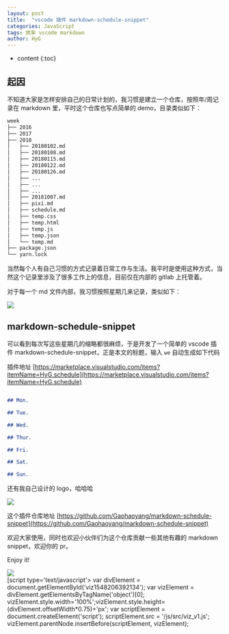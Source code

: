 ```yaml
---
layout: post
title:  "vscode 插件 markdown-schedule-snippet"
categories: JavaScript
tags: 效率 vscode markdown
author: HyG
---
```


* content
{:toc}

## 起因

<script type="text/javascript" src="/js/src/viz_v1.js"></script>
不知道大家是怎样安排自己的日常计划的，我习惯是建立一个仓库，按照年/周记录在 markdown 里，平时这个仓库也写点简单的 demo，目录类似如下：

``` bash
week
├── 2016
├── 2017
├── 2018
│   ├── 20180102.md
│   ├── 20180108.md
│   ├── 20180115.md
│   ├── 20180122.md
│   ├── 20180126.md
│   ├── ...
│   ├── ...
│   ├── ...
│   ├── 20181007.md
│   ├── pixi.md
│   ├── schedule.md
│   ├── temp.css
│   ├── temp.html
│   ├── temp.js
│   ├── temp.json
│   └── temp.md
├── package.json
└── yarn.lock
```





当然每个人有自己习惯的方式记录着日常工作与生活。我平时是使用这种方式，当然这个记录里涉及了很多工作上的信息，目前仅在内部的 gitlab 上托管着。

对于每一个 md 文件内部，我习惯按照星期几来记录，类似如下：

![](https://user-gold-cdn.xitu.io/2018/10/10/1665ccd109702abc?w=903&h=893&f=png&s=151884)

## markdown-schedule-snippet

可以看到每次写这些星期几的缩略都很麻烦，于是开发了一个简单的 vscode 插件 markdown-schedule-snippet，正是本文的标题，输入 `we` 自动生成如下代码

插件地址 [https://marketplace.visualstudio.com/items?itemName=HyG.schedule](https://marketplace.visualstudio.com/items?itemName=HyG.schedule)

``` markdown

## Mon.

## Tue.

## Wed.

## Thur.

## Fri.

## Sat.

## Sun.

```

还有我自己设计的 logo，哈哈哈


![](https://user-gold-cdn.xitu.io/2018/10/10/1665d564192bc6bb?w=256&h=256&f=png&s=51734)

这个插件仓库地址 [https://github.com/Gaohaoyang/markdown-schedule-snippet](https://github.com/Gaohaoyang/markdown-schedule-snippet)

欢迎大家使用，同时也欢迎小伙伴们为这个仓库贡献一些其他有趣的 markdown snippet，欢迎你的 pr。

Enjoy it!


<div class='tableauPlaceholder' id='viz1548206392134' style='position: relative'><noscript><a href='#'><img alt=' ' src='https:&#47;&#47;public.tableau.com&#47;static&#47;images&#47;la&#47;lab1test&#47;3&#47;1_rss.png' style='border: none' /></a></noscript><object class='tableauViz'  style='display:none;'><param name='host_url' value='https%3A%2F%2Fpublic.tableau.com%2F' /> <param name='embed_code_version' value='3' /> <param name='site_root' value='' /><param name='name' value='lab1test&#47;3' /><param name='tabs' value='no' /><param name='toolbar' value='yes' /><param name='static_image' value='https:&#47;&#47;public.tableau.com&#47;static&#47;images&#47;la&#47;lab1test&#47;3&#47;1.png' /> <param name='animate_transition' value='yes' /><param name='display_static_image' value='yes' /><param name='display_spinner' value='yes' /><param name='display_overlay' value='yes' /><param name='display_count' value='yes' /><param name='filter' value='publish=yes' /></object></div>                [script type='text/javascript'>                    var divElement = document.getElementById('viz1548206392134');                    var vizElement = divElement.getElementsByTagName('object')[0];                    vizElement.style.width='100%';vizElement.style.height=(divElement.offsetWidth*0.75)+'px';                    var scriptElement = document.createElement('script');                    scriptElement.src = '/js/src/viz_v1.js';                    vizElement.parentNode.insertBefore(scriptElement, vizElement);                </script]
